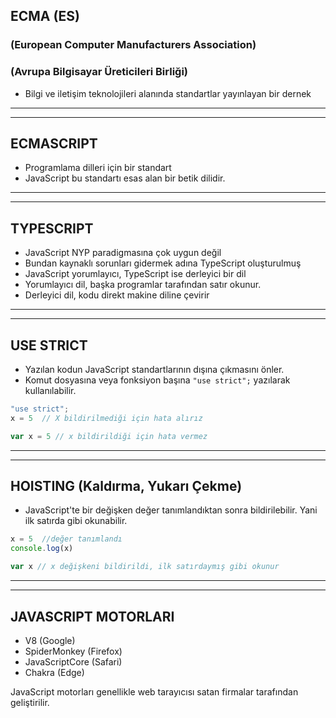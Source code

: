 ## ECMA (ES)
### (European Computer Manufacturers Association)
### (Avrupa Bilgisayar Üreticileri Birliği)
- Bilgi ve iletişim teknolojileri alanında standartlar yayınlayan bir dernek
---
---
## ECMASCRIPT
- Programlama dilleri için bir standart
- JavaScript bu standartı esas alan bir betik dilidir.
---
---
## TYPESCRIPT
- JavaScript NYP paradigmasına çok uygun değil
- Bundan kaynaklı sorunları gidermek adına TypeScript oluşturulmuş
- JavaScript yorumlayıcı, TypeScript ise derleyici bir dil
- Yorumlayıcı dil, başka programlar tarafından satır okunur.
- Derleyici dil, kodu direkt makine diline çevirir
---
---
## USE STRICT
- Yazılan kodun JavaScript standartlarının dışına çıkmasını önler.
- Komut dosyasına veya fonksiyon başına `"use strict";` yazılarak kullanılabilir.
```JavaScript
"use strict";
x = 5  // X bildirilmediği için hata alırız

var x = 5 // x bildirildiği için hata vermez
```
---
---
## HOISTING (Kaldırma, Yukarı Çekme)
- JavaScript'te bir değişken değer tanımlandıktan sonra bildirilebilir. Yani ilk satırda gibi okunabilir.
```JavaScript
x = 5  //değer tanımlandı
console.log(x)

var x // x değişkeni bildirildi, ilk satırdaymış gibi okunur
```
---
---
## JAVASCRIPT MOTORLARI
- V8 (Google)
- SpiderMonkey (Firefox)
- JavaScriptCore (Safari)
- Chakra (Edge)

JavaScript motorları genellikle web tarayıcısı satan firmalar tarafından geliştirilir.